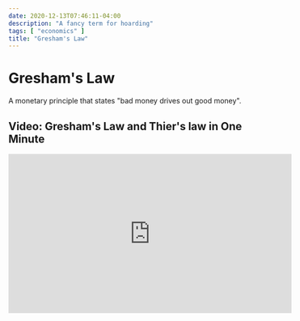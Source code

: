 ```yaml
---
date: 2020-12-13T07:46:11-04:00
description: "A fancy term for hoarding"
tags: [ "economics" ]
title: "Gresham's Law"
---
```


# Gresham's Law

A monetary principle that states "bad money drives out good money".

## Video: Gresham's Law and Thier's law in One Minute

<iframe width="560" height="315" src="https://www.youtube.com/embed/H8w6pcRVrb8" frameborder="0" allow="accelerometer; autoplay; clipboard-write; encrypted-media; gyroscope; picture-in-picture" allowfullscreen></iframe>
